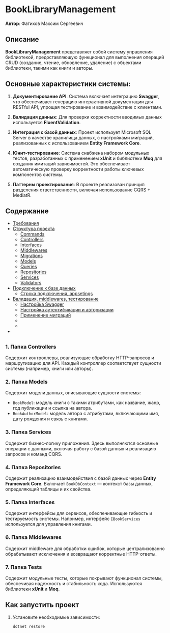 # BookLibraryManagement

**Автор**: Фатихов Максим Сергеевич

## Описание

**BookLibraryManagement** представляет собой систему управления библиотекой, предоставляющую функционал для выполнения операций CRUD (создание, чтение, обновление, удаление) с объектами библиотеки, такими как книги и авторы.

## Основные характеристики системы:
1. **Документирование API**: 
   Система включает интеграцию **Swagger**, что обеспечивает генерацию интерактивной документации для RESTful API, упрощая тестирование и взаимодействие с клиентами.

2. **Валидация данных**:
   Для проверки корректности вводимых данных используется **FluentValidation**.

3. **Интеграция с базой данных**:
   Проект использует Microsoft SQL Server в качестве хранилища данных, с настройками миграций, реализованных с использованием **Entity Framework Core**.

4. **Юнит-тестирование**:
   Система снабжена набором модульных тестов, разработанных с применением **xUnit** и библиотеки **Moq** для создания имитаций зависимостей. Это обеспечивает автоматическую проверку корректности работы ключевых компонентов системы.

5. **Паттерны проектирования**:
   В проекте реализован принцип разделения ответственности, включая использование CQRS + MediatR. 

## Содержание 
- [Требования](#требования)
- [Структура проекта](#структура-проекта)
  - [Commands](#commands)
  - [Controllers](#controllers)
  - [Interfaces](#interfaces)
  - [Middlewares](#middlewares)
  - [Migrations](#migrations)
  - [Models](#models)
  - [Queries](#queries)
  - [Repositories](#repositories)
  - [Services](#srevices)
  - [Validators](#validators)
- [Подключение к базе данных](#подключение-к-базе-данных)
  - [Строка подключения, appsetings](#строка-подключения-appsettings)
- [Валидация, middlewares, тестирование](#конфигурация-аутентификация-тестирование)
  - [Настройка Swagger](#настройка-swagger)
  - [Настройка аутентификации и авторизации](#настройка-аутентификации-и-авторизации)
  - [Применение миграций](#применение-миграций)
  - 
  - 
- 

## 

### 1. Папка **Controllers**
Содержит контроллеры, реализующие обработку HTTP-запросов и маршрутизацию для API. Каждый контроллер соответствует сущности системы (например, книги или авторы).

### 2. Папка **Models**
Содержит модели данных, описывающие сущности системы:
- `BookModel`: модель книги с такими атрибутами, как название, жанр, год публикации и ссылка на автора.
- `BookAuthorModel`: модель автора с атрибутами, включающими имя, дату рождения и связь с книгами.

### 3. Папка **Services**
Содержит бизнес-логику приложения. Здесь выполняются основные операции с данными, включая работу с базой данных и реализацию запросов и команд CQRS.

### 4. Папка **Repositories**
Содержит реализацию взаимодействия с базой данных через **Entity Framework Core**. Включает `BookDbContext` — контекст базы данных, определяющий таблицы и их свойства.

### 5. Папка **Interfaces**
Содержит интерфейсы для сервисов, обеспечивающие гибкость и тестируемость системы. Например, интерфейс `IBookServices` используется для управления книгами.

### 6. Папка **Middlewares**
Содержит middleware для обработки ошибок, которые централизованно обрабатывают исключения и возвращают корректные HTTP-ответы.

### 7. Папка **Tests**
Содержит модульные тесты, которые покрывают функционал системы, обеспечивая надежность и стабильность кода. Используются библиотеки **xUnit** и **Moq**.

## Как запустить проект

1. Установите необходимые зависимости:
   ```bash
   dotnet restore
